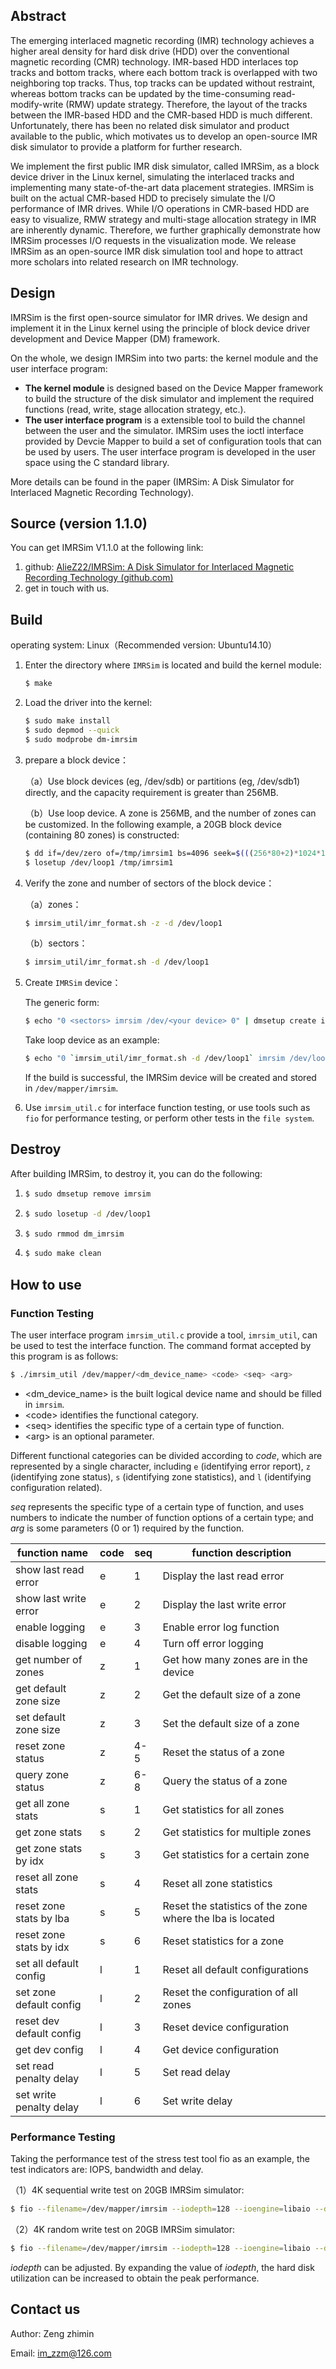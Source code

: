 ## Abstract

The emerging interlaced magnetic recording (IMR) technology achieves a higher areal density for hard disk drive (HDD) over the conventional magnetic recording (CMR) technology. IMR-based HDD interlaces top tracks and bottom tracks, where each bottom track is overlapped with two neighboring top tracks. Thus, top tracks can be updated without restraint, whereas bottom tracks can be updated by the time-consuming read-modify-write (RMW) update strategy. Therefore, the layout of the tracks between the IMR-based HDD and the CMR-based HDD is much different. Unfortunately, there has been no related disk simulator and product available to the public, which motivates us to develop an open-source IMR disk simulator to provide a platform for further research.

We implement the first public IMR disk simulator, called IMRSim, as a block device driver in the Linux kernel, simulating the interlaced tracks and implementing many state-of-the-art data placement strategies. IMRSim is built on the actual CMR-based HDD to precisely simulate the I/O performance of IMR drives. While I/O operations in CMR-based HDD are easy to visualize, RMW strategy and multi-stage allocation strategy in IMR are inherently dynamic. Therefore, we further graphically demonstrate how IMRSim processes I/O requests in the visualization mode. We release IMRSim as an open-source IMR disk simulation tool and hope to attract more scholars into related research on IMR technology.



## Design

IMRSim is the first open-source simulator for IMR drives. We design and implement it in the Linux kernel using the principle of block device driver development and Device Mapper (DM) framework.

On the whole, we design IMRSim into two parts: the kernel module and the user interface program:

- **The kernel module** is designed based on the Device Mapper framework to build the structure of the disk simulator and implement the required functions (read, write, stage allocation strategy, etc.).
- **The user interface program** is a extensible tool to build the channel between the user and the simulator.  IMRSim uses the ioctl interface provided by Devcie Mapper to build a set of configuration tools that can be used by users. The user interface program is developed in the user space using the C standard library.

More details can be found in the paper (IMRSim: A Disk Simulator for Interlaced Magnetic Recording Technology).



## Source (version 1.1.0)

You can get IMRSim V1.1.0 at the following link:

1. github: [AlieZ22/IMRSim: A Disk Simulator for Interlaced Magnetic Recording Technology (github.com)](https://github.com/AlieZ22/IMRSim)
3. get in touch with us.



## Build

operating system: Linux（Recommended version: Ubuntu14.10）

1. Enter the directory where `IMRSim` is located and build the kernel module:

   ```bash
   $ make
   ```

2. Load the driver into the kernel:

   ```bash
   $ sudo make install
   $ sudo depmod --quick
   $ sudo modprobe dm-imrsim
   ```

4. prepare a block device：

   （a）Use block devices (eg, /dev/sdb) or partitions (eg, /dev/sdb1) directly, and the capacity requirement is greater than 256MB.

   （b）Use loop device. A zone is 256MB, and the number of zones can be customized. In the following example, a 20GB block device (containing 80 zones) is constructed:

   ```bash
   $ dd if=/dev/zero of=/tmp/imrsim1 bs=4096 seek=$(((256*80+2)*1024*1024/4096-1)) count=1
   $ losetup /dev/loop1 /tmp/imrsim1
   ```

5. Verify the zone and number of sectors of the block device：

   （a）zones：

   ```bash
   $ imrsim_util/imr_format.sh -z -d /dev/loop1
   ```

   （b）sectors：

   ```bash
   $ imrsim_util/imr_format.sh -d /dev/loop1
   ```

5. Create `IMRSim` device：

   The generic form:

   ```bash
   $ echo "0 <sectors> imrsim /dev/<your device> 0" | dmsetup create imrsim
   ```

   Take loop device as an example: 

   ```bash
   $ echo "0 `imrsim_util/imr_format.sh -d /dev/loop1` imrsim /dev/loop1 0" | dmsetup create imrsim
   ```

   If the build is successful, the IMRSim device will be created and stored in `/dev/mapper/imrsim`.

6. Use `imrsim_util.c` for interface function testing, or use tools such as `fio` for performance testing, or perform other tests in the `file system`.



## Destroy

After building IMRSim, to destroy it, you can do the following:

1. ```bash
   $ sudo dmsetup remove imrsim
   ```

2. ```bash
   $ sudo losetup -d /dev/loop1
   ```

3. ```bash
   $ sudo rmmod dm_imrsim
   ```

4. ```bash
   $ sudo make clean
   ```



## How to use

### Function Testing

The user interface program `imrsim_util.c` provide a tool, `imrsim_util`, can be used to test the interface function. The command format accepted by this program is as follows:

```bash
$ ./imrsim_util /dev/mapper/<dm_device_name> <code> <seq> <arg>
```

- <dm_device_name> is the built logical device name and should be filled in `imrsim`.
- \<code> identifies the functional category.
- \<seq> identifies the specific type of a certain type of function.
- \<arg> is an optional parameter.

Different functional categories can be divided according to *code*, which are represented by a single character, including `e` (identifying error report), `z` (identifying zone status), `s` (identifying zone statistics), and `l` (identifying configuration related). 

*seq* represents the specific type of a certain type of function, and uses numbers to indicate the number of function options of a certain type; and *arg* is some parameters (0 or 1) required by the function.

| function name            | code | seq  | function description                                      |
| ------------------------ | ---- | ---- | --------------------------------------------------------- |
| show last read error     | e    | 1    | Display the last read error                               |
| show last write error    | e    | 2    | Display the last write error                              |
| enable logging           | e    | 3    | Enable error log function                                 |
| disable logging          | e    | 4    | Turn off error logging                                    |
| get number of zones      | z    | 1    | Get how many zones are in the device                      |
| get default zone size    | z    | 2    | Get the default size of a zone                            |
| set default zone size    | z    | 3    | Set the default size of a zone                            |
| reset zone status        | z    | 4-5  | Reset the status of a zone                                |
| query zone status        | z    | 6-8  | Query the status of a zone                                |
| get all zone stats       | s    | 1    | Get statistics for all zones                              |
| get zone stats           | s    | 2    | Get statistics for multiple zones                         |
| get zone stats by idx    | s    | 3    | Get statistics for a certain zone                         |
| reset all zone stats     | s    | 4    | Reset all zone statistics                                 |
| reset zone stats by lba  | s    | 5    | Reset the statistics of the zone where the lba is located |
| reset zone stats by idx  | s    | 6    | Reset statistics for a zone                               |
| set all default config   | l    | 1    | Reset all default configurations                          |
| set zone default config  | l    | 2    | Reset the configuration of all zones                      |
| reset dev default config | l    | 3    | Reset device configuration                                |
| get dev config           | l    | 4    | Get device configuration                                  |
| set read penalty delay   | l    | 5    | Set read delay                                            |
| set write penalty delay  | l    | 6    | Set write delay                                           |

### Performance Testing

Taking the performance test of the stress test tool fio as an example, the test indicators are: IOPS, bandwidth and delay.

（1）4K sequential write test on 20GB IMRSim simulator:

```bash
$ fio --filename=/dev/mapper/imrsim --iodepth=128 --ioengine=libaio --direct=1 --rw=write --bs=4k --size=20g --numjobs=1 --runtime=3000 --group_reporting --name=test-write
```

（2）4K random write test on 20GB IMRSim simulator:

```bash
$ fio --filename=/dev/mapper/imrsim --iodepth=128 --ioengine=libaio --direct=1 --rw=randwrite --bs=4k --size=20g --numjobs=1 --runtime=3000 --group_reporting --name=test-rand-write
```

*iodepth* can be adjusted. By expanding the value of *iodepth*, the hard disk utilization can be increased to obtain the peak performance.

## Contact us

Author:  Zeng zhimin

Email: im_zzm@126.com


